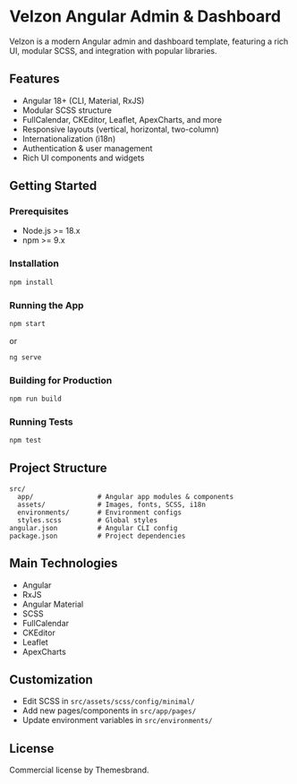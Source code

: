# Velzon Angular Admin & Dashboard

Velzon is a modern Angular admin and dashboard template, featuring a rich UI, modular SCSS, and integration with popular libraries.

## Features

- Angular 18+ (CLI, Material, RxJS)
- Modular SCSS structure
- FullCalendar, CKEditor, Leaflet, ApexCharts, and more
- Responsive layouts (vertical, horizontal, two-column)
- Internationalization (i18n)
- Authentication & user management
- Rich UI components and widgets

## Getting Started

### Prerequisites

- Node.js >= 18.x
- npm >= 9.x

### Installation

```bash
npm install
```

### Running the App

```bash
npm start
```

or

```bash
ng serve
```

### Building for Production

```bash
npm run build
```

### Running Tests

```bash
npm test
```

## Project Structure

```
src/
  app/                # Angular app modules & components
  assets/             # Images, fonts, SCSS, i18n
  environments/       # Environment configs
  styles.scss         # Global styles
angular.json          # Angular CLI config
package.json          # Project dependencies
```

## Main Technologies

- Angular
- RxJS
- Angular Material
- SCSS
- FullCalendar
- CKEditor
- Leaflet
- ApexCharts

## Customization

- Edit SCSS in `src/assets/scss/config/minimal/`
- Add new pages/components in `src/app/pages/`
- Update environment variables in `src/environments/`

## License

Commercial license by Themesbrand.
